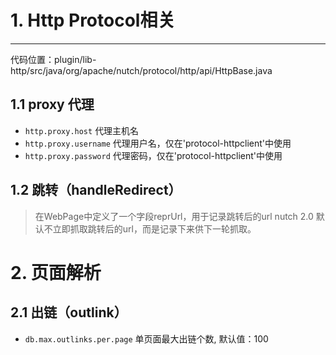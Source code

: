 # 1. Http Protocol相关
---------------------
代码位置：plugin/lib-http/src/java/org/apache/nutch/protocol/http/api/HttpBase.java

## 1.1 proxy 代理
* `http.proxy.host` 代理主机名
* `http.proxy.username` 代理用户名，仅在'protocol-httpclient'中使用
* `http.proxy.password` 代理密码，仅在'protocol-httpclient'中使用

## 1.2 跳转（handleRedirect）
> 在WebPage中定义了一个字段reprUrl，用于记录跳转后的url
    <field name="reprUrl" family="f" qualifier="rpr"/>
> nutch 2.0 默认不立即抓取跳转后的url，而是记录下来供下一轮抓取。

# 2. 页面解析
## 2.1 出链（outlink）
* `db.max.outlinks.per.page` 单页面最大出链个数, 默认值：100
